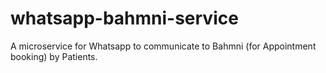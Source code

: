 # whatsapp-bahmni-service
A microservice for Whatsapp to communicate to Bahmni (for Appointment booking) by Patients.

